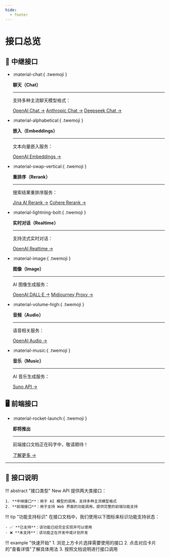 ```yaml
---
hide:
  - footer
---
```


<style>
  .md-typeset .grid.cards > ul {
    display: grid;
    grid-template-columns: repeat(auto-fit, minmax(16rem, 1fr));
    gap: 1rem;
    margin: 1em 0;
  }
  
  .md-typeset .grid.cards > ul > li {
    border: none;
    border-radius: 0.8rem;
    box-shadow: var(--md-shadow-z2);
    padding: 1.5rem;
    transition: transform 0.25s, box-shadow 0.25s;
    background: linear-gradient(135deg, var(--md-primary-fg-color), var(--md-accent-fg-color));
    color: var(--md-primary-bg-color);
  }

  .md-typeset .grid.cards > ul > li:hover {
    transform: scale(1.02);
    box-shadow: var(--md-shadow-z3);
  }

  .md-typeset .grid.cards > ul > li > hr {
    margin: 0.8rem 0;
    border: none;
    border-bottom: 2px solid var(--md-primary-bg-color);
    opacity: 0.2;
  }

  .md-typeset .grid.cards > ul > li > p {
    margin: 0.5rem 0;
  }

  .md-typeset .grid.cards > ul > li > p > em {
    color: var(--md-primary-bg-color);
    opacity: 0.8;
    font-style: normal;
  }

  .md-typeset .grid.cards > ul > li > p > .twemoji {
    font-size: 2.5rem;
    display: block;
    margin: 0.5rem auto;
  }

  /* 新增：美化介绍部分 */
  .interface-intro {
    margin: 2rem 0;
    padding: 1.5rem;
    border-radius: 0.8rem;
    background-color: var(--md-primary-fg-color--light);
    color: var(--md-primary-bg-color);
  }

  /* 新增：优化卡片链接样式 */
  .md-typeset .grid.cards > ul > li a {
    display: inline-flex;
    align-items: center;
    margin-top: 1.2em;
    padding: 0.5em 1.2em;
    color: white;
    background-color: rgba(255, 255, 255, 0.15);
    border-radius: 2em;
    transition: all 0.3s ease;
    font-weight: 500;
    font-size: 0.9em;
    letter-spacing: 0.03em;
    box-shadow: 0 3px 6px rgba(0, 0, 0, 0.1);
    position: relative;
    overflow: hidden;
    text-decoration: none;
  }

  .md-typeset .grid.cards > ul > li a:hover {
    background-color: rgba(255, 255, 255, 0.25);
    text-decoration: none;
    box-shadow: 0 5px 12px rgba(0, 0, 0, 0.2);
    transform: translateX(5px);
  }

  .md-typeset .grid.cards > ul > li a:after {
    content: "→";
    opacity: 0;
    margin-left: -15px;
    transition: all 0.2s ease;
  }

  .md-typeset .grid.cards > ul > li a:hover:after {
    opacity: 1;
    margin-left: 5px;
  }
</style>

# 接口总览

## 💫 中继接口

<div class="grid cards" markdown>

-   :material-chat:{ .twemoji }

    **聊天（Chat）**

    ---

    支持多种主流聊天模型格式：
    
    [OpenAI Chat →](openai-chat.md)
    [Anthropic Chat →](anthropic-chat.md)
    [Deepseek Chat →](deepseek-reasoning-chat.md)

-   :material-alphabetical:{ .twemoji }

    **嵌入（Embeddings）**

    ---

    文本向量嵌入服务：
    
    [OpenAI Embeddings →](openai-embedding.md)

-   :material-swap-vertical:{ .twemoji }

    **重排序（Rerank）**

    ---

    搜索结果重排序服务：
    
    [Jina AI Rerank →](jinaai-rerank.md)
    [Cohere Rerank →](cohere-rerank.md)

-   :material-lightning-bolt:{ .twemoji }

    **实时对话（Realtime）**

    ---

    支持流式实时对话：
    
    [OpenAI Realtime →](openai-realtime.md)

-   :material-image:{ .twemoji }

    **图像（Image）**

    ---

    AI 图像生成服务：
    
    [OpenAI DALL·E →](openai-image.md)
    [Midjourney Proxy →](midjourney-proxy-image.md)

-   :material-volume-high:{ .twemoji }

    **音频（Audio）**

    ---

    语音相关服务：
    
    [OpenAI Audio →](openai-audio.md)

-   :material-music:{ .twemoji }

    **音乐（Music）**

    ---

    AI 音乐生成服务：
    
    [Suno API →](suno-music.md)

</div>

## 🖥️ 前端接口

<div class="grid cards" markdown>

-   :material-rocket-launch:{ .twemoji }

    **即将推出**

    ---

    前端接口文档正在码字中，敬请期待！
    
    [了解更多 →](../coming-soon.md)

</div>

---

## 📖 接口说明

!!! abstract "接口类型"
    New API 提供两大类接口：
    
    1. **中继接口**：用于 AI 模型的调用，支持多种主流模型格式
    2. **前端接口**：用于支持 Web 界面的功能调用，提供完整的前端功能支持

!!! tip "功能支持标识"
    在接口文档中，我们使用以下图标来标识功能支持状态：

    - ✅ **已支持**：该功能已经完全实现并可以使用
    - ❌ **未支持**：该功能正在开发中或计划开发

!!! example "快速开始"
    1. 浏览上方卡片选择需要使用的接口
    2. 点击对应卡片的"查看详情"了解具体用法
    3. 按照文档说明进行接口调用 